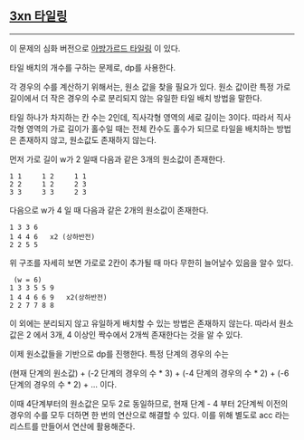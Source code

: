 ## [3xn 타일링](https://school.programmers.co.kr/learn/courses/30/lessons/12902)

---

이 문제의 심화 버전으로 [아방가르드 타일링](https://school.programmers.co.kr/learn/courses/30/lessons/181186) 이 있다.

타일 배치의 개수를 구하는 문제로, dp를 사용한다.

각 경우의 수를 계산하기 위해서는, 원소 값을 찾을 필요가 있다.
원소 값이란 특정 가로길이에서 더 작은 경우의 수로 분리되지 않는 유일한 타일 배치 방법을 말한다.

타일 하나가 차지하는 칸 수는 2인데, 직사각형 영역의 세로 길이는 3이다. 따라서 직사각형 영역의 가로 길이가 홀수일 때는 전체 칸수도 홀수가 되므로 타일을 배치하는 방법은 존재하지 않고, 원소값도 존재하지 않는다.

먼저 가로 길이 w가 2 일때 다음과 같은 3개의 원소값이 존재한다.

    1 1     1 2     1 1
    2 2     1 2     2 3
    3 3     3 3     2 3

다음으로 w가 4 일 때 다음과 같은 2개의 원소값이 존재한다.

    1 3 3 6
    1 4 4 6   x2 (상하반전)
    2 2 5 5

위 구조를 자세히 보면 가로로 2칸이 추가될 때 마다 무한히 늘어날수 있음을 알수 있다.

     (w = 6)
    1 3 3 5 5 9
    1 4 4 6 6 9   x2(상하반전)
    2 2 7 7 8 8

이 외에는 분리되지 않고 유일하게 배치할 수 있는 방법은 존재하지 않는다.
따라서 원소값은 2 에서 3개, 4 이상인 짝수에서 2개씩 존재한다는 것을 알 수 있다.

이제 원소값들을 기반으로 dp를 진행한다. 특정 단계의 경우의 수는

(현재 단계의 원소값) + (-2 단계의 경우의 수 \* 3) + (-4 단계의 경우의 수 \* 2) + (-6 단계의 경우의 수 \* 2) + ... 이다.

이때 4단계부터의 원소값은 모두 2로 동일하므로, 현재 단계 - 4 부터 2단계씩 이전의 경우의 수를 모두 더하면 한 번의 연산으로 해결할 수 있다. 이를 위해 별도로 acc 라는 리스트를 만들어서 연산에 활용해준다.
